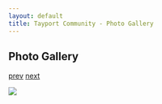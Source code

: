```yaml
---
layout: default
title: Tayport Community - Photo Gallery
---
```

## Photo Gallery

[prev](http://tayport.org.uk/photo/219) [next](http://tayport.org.uk/photo/221)

![ ](http://tayport.org.uk/media/220.jpg " ")

